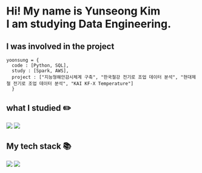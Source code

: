 <h1> Hi! My name is Yunseong Kim <br/> I am studying Data Engineering.  </h1>

<h2> I was involved in the project </h2>

```
yoonsung = {
  code : [Python, SQL],
  study : [Spark, AWS],
  project : ["지능형해안감시체계 구축", "한국철강 전기로 조업 데이터 분석", "현대제철 전기로 조업 데이터 분석", "KAI KF-X Temperature"]
  }
```



<h2> what I studied ✏️</h2>
  <p>
    <img src="https://img.shields.io/badge/Hadoop-66CCFF?style=for-the-badge&logo=Hadoop&logoColor=white"/>
    <img src="https://img.shields.io/badge/Spark-E25A1C?style=for-the-badge&logo=Apache Spark&logoColor=white"/>
  </p>



<h2> My tech stack 📚</h2>
  <p>
    <img src="https://img.shields.io/badge/Python-3776AB?style=for-the-badge&logo=Python&logoColor=white"/>
    <img src="https://img.shields.io/badge/MySQL-16A085?style=for-the-badge&logo=MySQL&logoColor=black"/>
  </p>

